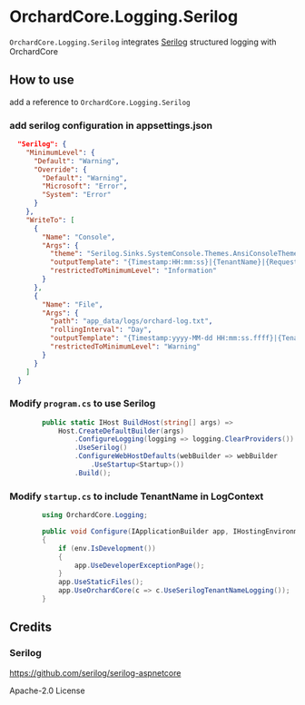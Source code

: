 # OrchardCore.Logging.Serilog

`OrchardCore.Logging.Serilog` integrates [Serilog](https://serilog.net/) structured logging with OrchardCore

## How to use

add a reference to `OrchardCore.Logging.Serilog`

### add serilog configuration in appsettings.json

``` json
  "Serilog": {
    "MinimumLevel": {
      "Default": "Warning",
      "Override": {
        "Default": "Warning",
        "Microsoft": "Error",
        "System": "Error"
      }
    },
    "WriteTo": [
      {
        "Name": "Console",
        "Args": {
          "theme": "Serilog.Sinks.SystemConsole.Themes.AnsiConsoleTheme::Code, Serilog.Sinks.Console",
          "outputTemplate": "{Timestamp:HH:mm:ss}|{TenantName}|{RequestId}|{SourceContext}|{Level:u3}|{Message:lj}{NewLine}{Exception}",
          "restrictedToMinimumLevel": "Information"
        }
      },
      {
        "Name": "File",
        "Args": {
          "path": "app_data/logs/orchard-log.txt",
          "rollingInterval": "Day",
          "outputTemplate": "{Timestamp:yyyy-MM-dd HH:mm:ss.ffff}|{TenantName}|{RequestId}|{SourceContext}|{Level:u3}|{Message:lj}{NewLine}{Exception}",
          "restrictedToMinimumLevel": "Warning"
        }
      }
    ]
  }
```

### Modify `program.cs` to use Serilog

``` csharp
        public static IHost BuildHost(string[] args) =>
            Host.CreateDefaultBuilder(args)
                .ConfigureLogging(logging => logging.ClearProviders())
                .UseSerilog()
                .ConfigureWebHostDefaults(webBuilder => webBuilder
                    .UseStartup<Startup>())
                .Build();
```

### Modify `startup.cs` to include TenantName in LogContext

``` csharp
        using OrchardCore.Logging;

        public void Configure(IApplicationBuilder app, IHostingEnvironment env)
        {
            if (env.IsDevelopment())
            {
                app.UseDeveloperExceptionPage();
            }
            app.UseStaticFiles();
            app.UseOrchardCore(c => c.UseSerilogTenantNameLogging());
        }
```

## Credits

### Serilog

<https://github.com/serilog/serilog-aspnetcore>

Apache-2.0 License

